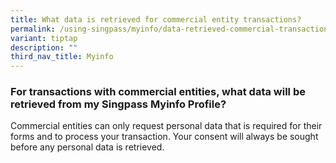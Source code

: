 ```yaml
---
title: What data is retrieved for commercial entity transactions?
permalink: /using-singpass/myinfo/data-retrieved-commercial-transactions/
variant: tiptap
description: ""
third_nav_title: Myinfo
---
```

<h3>For transactions with commercial entities, what data will be retrieved from my Singpass Myinfo Profile?</h3>
<p>Commercial entities can only request personal data that is required for
their forms and to process your transaction. Your consent will always be
sought before any personal data is retrieved.</p>